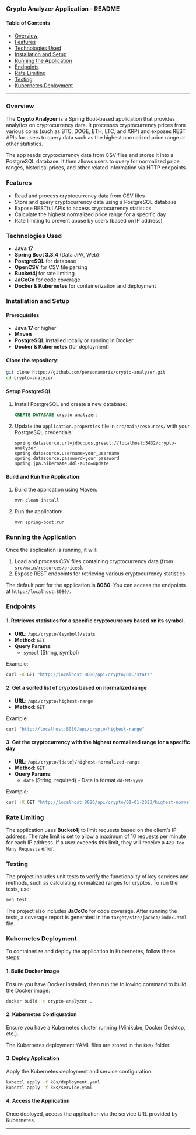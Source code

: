### Crypto Analyzer Application - README

#### Table of Contents
- [Overview](#overview)
- [Features](#features)
- [Technologies Used](#technologies-used)
- [Installation and Setup](#installation-and-setup)
- [Running the Application](#running-the-application)
- [Endpoints](#endpoints)
- [Rate Limiting](#rate-limiting)
- [Testing](#testing)
- [Kubernetes Deployment](#kubernetes-deployment)

---

### Overview

The **Crypto Analyzer** is a Spring Boot-based application that provides analytics on cryptocurrency data. It processes cryptocurrency prices from various coins (such as BTC, DOGE, ETH, LTC, and XRP) and exposes REST APIs for users to query data such as the highest normalized price range or other statistics.

The app reads cryptocurrency data from CSV files and stores it into a PostgreSQL database. It then allows users to query for normalized price ranges, historical prices, and other related information via HTTP endpoints.

### Features
- Read and process cryptocurrency data from CSV files
- Store and query cryptocurrency data using a PostgreSQL database
- Expose RESTful APIs to access cryptocurrency statistics
- Calculate the highest normalized price range for a specific day
- Rate limiting to prevent abuse by users (based on IP address)

### Technologies Used

- **Java 17**
- **Spring Boot 3.3.4** (Data JPA, Web)
- **PostgreSQL** for database
- **OpenCSV** for CSV file parsing
- **Bucket4j** for rate limiting
- **JaCoCo** for code coverage
- **Docker & Kubernetes** for containerization and deployment

### Installation and Setup

#### Prerequisites
- **Java 17** or higher
- **Maven**
- **PostgreSQL** installed locally or running in Docker
- **Docker & Kubernetes** (for deployment)

#### Clone the repository:
```bash
git clone https://github.com/personamoris/crypto-analyzer.git
cd crypto-analyzer
```

#### Setup PostgreSQL
1. Install PostgreSQL and create a new database:
    ```sql
    CREATE DATABASE crypto-analyzer;
    ```
2. Update the `application.properties` file in `src/main/resources/` with your PostgreSQL credentials:
    ```properties
    spring.datasource.url=jdbc:postgresql://localhost:5432/crypto-analyzer
    spring.datasource.username=your_username
    spring.datasource.password=your_password
    spring.jpa.hibernate.ddl-auto=update
    ```

#### Build and Run the Application:
1. Build the application using Maven:
    ```bash
    mvn clean install
    ```
2. Run the application:
    ```bash
    mvn spring-boot:run
    ```

### Running the Application

Once the application is running, it will:
1. Load and process CSV files containing cryptocurrency data (from `src/main/resources/prices`).
2. Expose REST endpoints for retrieving various cryptocurrency statistics.

The default port for the application is **8080**. You can access the endpoints at `http://localhost:8080/`.

### Endpoints

#### 1. Retrieves statistics for a specific cryptocurrency based on its symbol.
- **URL**: `/api/crypto/{symbol}/stats`
- **Method**: `GET`
- **Query Params**:
  - `symbol` (String, symbol)
  
Example:
```bash
curl -X GET "http://localhost:8080/api/crypto/BTC/stats"
```

#### 2. Get a sorted list of cryptos based on normalized range
- **URL**: `/api/crypto/highest-range`
- **Method**: `GET`

Example:
```bash
curl "http://localhost:8080/api/crypto/highest-range"
```

#### 3. Get the cryptocurrency with the highest normalized range for a specific day
- **URL**: `/api/crypto/{date}/highest-normalized-range`
- **Method**: `GET`
- **Query Params**:
  - `date` (String, required) - Date in format `dd-MM-yyyy`
  
Example:
```bash
curl -X GET "http://localhost:8080/api/crypto/01-01-2022/highest-normalized-range"
```

### Rate Limiting
The application uses **Bucket4j** to limit requests based on the client’s IP address. The rate limit is set to allow a maximum of 10 requests per minute for each IP address. If a user exceeds this limit, they will receive a `429 Too Many Requests` error.

### Testing

The project includes unit tests to verify the functionality of key services and methods, such as calculating normalized ranges for cryptos. To run the tests, use:

```bash
mvn test
```

The project also includes **JaCoCo** for code coverage. After running the tests, a coverage report is generated in the `target/site/jacoco/index.html` file.

### Kubernetes Deployment

To containerize and deploy the application in Kubernetes, follow these steps:

#### 1. Build Docker Image
Ensure you have Docker installed, then run the following command to build the Docker image:
```bash
docker build -t crypto-analyzer .
```

#### 2. Kubernetes Configuration
Ensure you have a Kubernetes cluster running (Minikube, Docker Desktop, etc.). 

The Kubernetes deployment YAML files are stored in the `k8s/` folder.

#### 3. Deploy Application
Apply the Kubernetes deployment and service configuration:
```bash
kubectl apply -f k8s/deployment.yaml
kubectl apply -f k8s/service.yaml
```

#### 4. Access the Application
Once deployed, access the application via the service URL provided by Kubernetes.


---
